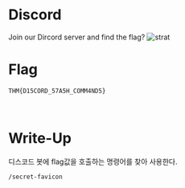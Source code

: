 # Discord
Join our Dircord server and find the flag?
![strat]()
<br>

# Flag
```
THM{D15CORD_57A5H_COMM4ND5}
```
<br>

# Write-Up
디스코드 봇에 flag값을 호출하는 명령어를 찾아 사용한다.
```
/secret-favicon
```
